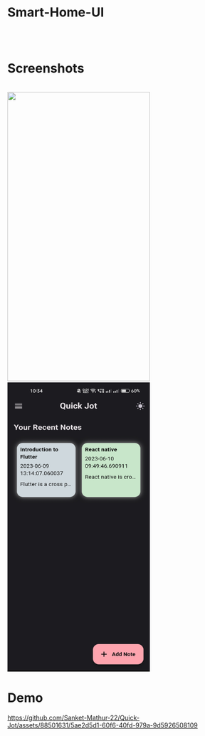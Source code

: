 # Smart-Home-UI

<br>
<br>

# Screenshots
<br>

<img src="https://github.com/Sanket-Mathur-22/Smart-Home-UI/assets/88501631/737211b0-e64d-40e0-9fa4-05b5bf22267d" width="320" height="650"/>
<img src="https://github.com/Sanket-Mathur-22/Quick-Jot/blob/main/assets/Screenshot_2023-06-10-10-35-13-13_1ed164ba217d91598f5ae143b721d9c8.jpg" width="320" height="650"/>
<br>




# Demo





https://github.com/Sanket-Mathur-22/Quick-Jot/assets/88501631/5ae2d5d1-60f6-40fd-979a-9d5926508109
